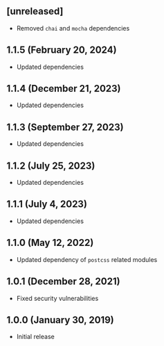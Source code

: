 ## [unreleased]

* Removed `chai` and `mocha` dependencies

## 1.1.5 (February 20, 2024)

* Updated dependencies

## 1.1.4 (December 21, 2023)

* Updated dependencies

## 1.1.3 (September 27, 2023)

* Updated dependencies

## 1.1.2 (July 25, 2023)

* Updated dependencies

## 1.1.1 (July 4, 2023)

* Updated dependencies

## 1.1.0 (May 12, 2022)

* Updated dependency of `postcss` related modules

## 1.0.1 (December 28, 2021)

* Fixed security vulnerabilities

## 1.0.0 (January 30, 2019)

* Initial release
